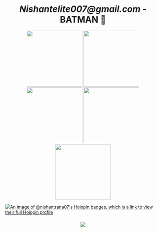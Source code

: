 <div width="100%" align="center"><Center><h1><i>Nishantelite007@gmail.com</i> - BATMAN 🦇 </h1></Center></div>
<!-- <pre>
                                  ___           ___           ___       ___       ___     
                                 /\__\         /\  \         /\__\     /\__\     /\  \    
                                /:/  /        /::\  \       /:/  /    /:/  /    /::\  \   
                               /:/__/        /:/\:\  \     /:/  /    /:/  /    /:/\:\  \  
                              /::\  \ ___   /::\~\:\  \   /:/  /    /:/  /    /:/  \:\  \ 
                             /:/\:\  /\__\ /:/\:\ \:\__\ /:/__/    /:/__/    /:/__/ \:\__\
                             \/__\:\/:/  / \:\~\:\ \/__/ \:\  \    \:\  \    \:\  \ /:/  /
                                  \::/  /   \:\ \:\__\    \:\  \    \:\  \    \:\  /:/  / 
                                  /:/  /     \:\ \/__/     \:\  \    \:\  \    \:\/:/  /  
                                 /:/  /       \:\__\        \:\__\    \:\__\    \::/  /   
                                 \/__/         \/__/         \/__/     \/__/     \/__/    
</pre>
 -->
<!--   <h3 align="center">Github Stats ⚡</h3> -->

<!--
<div align="center">
  <img src="https://github-readme-stats.vercel.app/api?username=Nishantrana07&theme=blueberry&count_private=true&hide_border=true&line_height=20" style="margin-right: 20px;" />
  <img src="https://github-readme-stats.vercel.app/api/top-langs/?username=Nishantrana07&layout=compact&theme=blueberry&count_private=true&hide_border=true" />
</div> 
-->

<div align="center">
  <img height="180em" src="https://github-profile-summary-cards.vercel.app/api/cards/profile-details?username=NishantRana07&theme=github_dark" />
  <img height="180em" src="https://github-profile-summary-cards.vercel.app/api/cards/repos-per-language?username=nishantrana07&theme=github_dark" />
  <img height="180em" src="https://github-profile-summary-cards.vercel.app/api/cards/most-commit-language?username=nishantrana07&theme=github_dark" />
  <img height="180em" src="https://github-profile-summary-cards.vercel.app/api/cards/stats?username=nishantrana07&theme=github_dark"/>
  <img height="180em" src="https://github-profile-summary-cards.vercel.app/api/cards/productive-time?username=nishantrana07&theme=github_dark" />
</div>





[![An image of @nishantrana07's Holopin badges, which is a link to view their full Holopin profile](https://holopin.me/nishantrana07)](https://holopin.io/@nishantrana07)
<!---
NishantRana07/NishantRana07 is a ✨ special ✨ repository because its `README.md` (this file) appears on your GitHub profile.
You can click the Preview link to take a look at your changes.
--->

<h3 align="center">
    <img src="https://readme-typing-svg.herokuapp.com/?font=Righteous&size=30&center=true&vCenter=true&width=500&height=70&duration=5000&lines=Thanks+for+visiting!+✌️;+Connect+me+on+Linkedin!;I'm+always+ready+to+collab+:)">
</h3>






